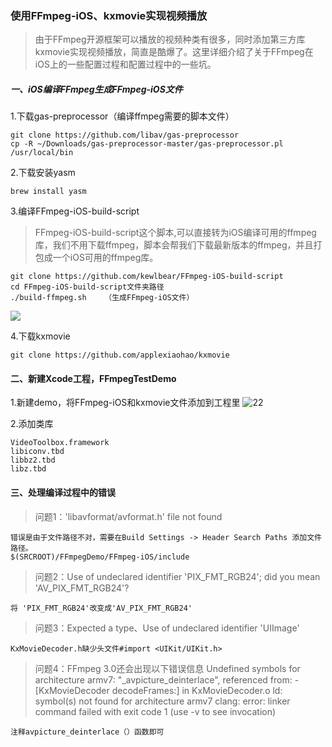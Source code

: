 ###  使用FFmpeg-iOS、kxmovie实现视频播放
> 由于FFmpeg开源框架可以播放的视频种类有很多，同时添加第三方库kxmovie实现视频播放，简直是酷爆了。这里详细介绍了关于FFmpeg在iOS上的一些配置过程和配置过程中的一些坑。

#####  一、iOS编译FFmpeg生成FFmpeg-iOS文件
1.下载gas-preprocessor（编译ffmpeg需要的脚本文件）

```
git clone https://github.com/libav/gas-preprocessor
cp -R ~/Downloads/gas-preprocessor-master/gas-preprocessor.pl /usr/local/bin
```

2.下载安装yasm

```
brew install yasm
```

3.编译FFmpeg-iOS-build-script

> FFmpeg-iOS-build-script这个脚本,可以直接转为iOS编译可用的ffmpeg库，我们不用下载ffmpeg，脚本会帮我们下载最新版本的ffmpeg，并且打包成一个iOS可用的ffmpeg库。

```
git clone https://github.com/kewlbear/FFmpeg-iOS-build-script
cd FFmpeg-iOS-build-script文件夹路径
./build-ffmpeg.sh    （生成FFmpeg-iOS文件）
```
![](http://ww3.sinaimg.cn/large/0060lm7Tly1fpjdz3313nj30xk09mwgf.jpg)


4.下载kxmovie

```
git clone https://github.com/applexiaohao/kxmovie
```

#### 二、新建Xcode工程，FFmpegTestDemo
1.新建demo，将FFmpeg-iOS和kxmovie文件添加到工程里
![22](media/15211902572072/22.png)

2.添加类库

```
VideoToolbox.framework
libiconv.tbd
libbz2.tbd
libz.tbd
```

#### 三、处理编译过程中的错误

> 问题1：'libavformat/avformat.h' file not found

```
错误是由于文件路径不对，需要在Build Settings -> Header Search Paths 添加文件路径。
$(SRCROOT)/FFmpegDemo/FFmpeg-iOS/include
```

> 问题2：Use of undeclared identifier 'PIX_FMT_RGB24'; did you mean 'AV_PIX_FMT_RGB24'?


```
将 'PIX_FMT_RGB24'改变成'AV_PIX_FMT_RGB24'
```

> 问题3：Expected a type、Use of undeclared identifier 'UIImage'

```
KxMovieDecoder.h缺少头文件#import <UIKit/UIKit.h>
```

> 问题4：FFmpeg 3.0还会出现以下错误信息
> Undefined symbols for architecture armv7:
  "_avpicture_deinterlace", referenced from:
      -[KxMovieDecoder decodeFrames:] in KxMovieDecoder.o
ld: symbol(s) not found for architecture armv7
clang: error: linker command failed with exit code 1 (use -v to see invocation)


```
注释avpicture_deinterlace（）函数即可
```   





